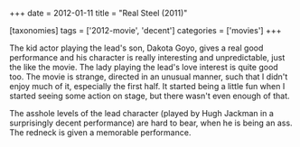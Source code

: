 +++
date = 2012-01-11
title = "Real Steel (2011)"

[taxonomies]
tags = ['2012-movie', 'decent']
categories = ['movies']
+++

The kid actor playing the lead\'s son, Dakota Goyo, gives a real good
performance and his character is really interesting and unpredictable,
just the like the movie. The lady playing the lead\'s love interest is
quite good too. The movie is strange, directed in an unusual manner,
such that I didn\'t enjoy much of it, especially the first half. It
started being a little fun when I started seeing some action on stage,
but there wasn\'t even enough of that.

The asshole levels of the lead character (played by Hugh Jackman in a
surprisingly decent performance) are hard to bear, when he is being an
ass. The redneck is given a memorable performance.
